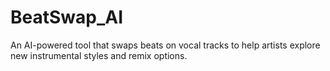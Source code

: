 # BeatSwap_AI
An AI-powered tool that swaps beats on vocal tracks to help artists explore new instrumental styles and remix options.
